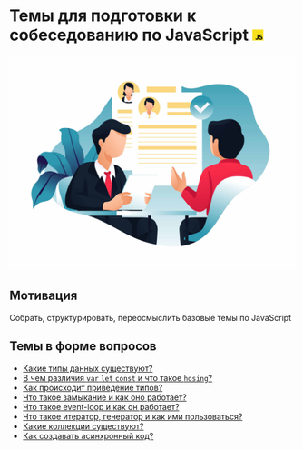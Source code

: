 <h1>
  <span>Темы для подготовки к собеседованию по JavaScript</span>
  <img src="./assets/JavaScript.png" width="20" height="20" />
</h1>

<img src="./assets/job_interview.jpg"/>

## Мотивация

Собрать, структурировать, переосмыслить базовые темы по JavaScript

## Темы в форме вопросов

- [Какие типы данных существуют?](./topcis/base_types.md)
- [В чем различия `var` `let` `const` и что такое `hosing`?](./topcis/var_let_const_hosting.md)
- [Как происходит приведение типов?](./topcis/type_conversions.md)
- [Что такое замыкание и как оно работает?](./topcis/closure.md)
- [Что такое event-loop и как он работает?](./topcis/event_loop.md)
- [Что такое итератор, генератор и как ими пользоваться?](./topcis/generator_iterator.md)
- [Какие коллекции существуют?](./topcis/collections.md)
- [Как создавать асинхронный код?](./topcis/async.md)